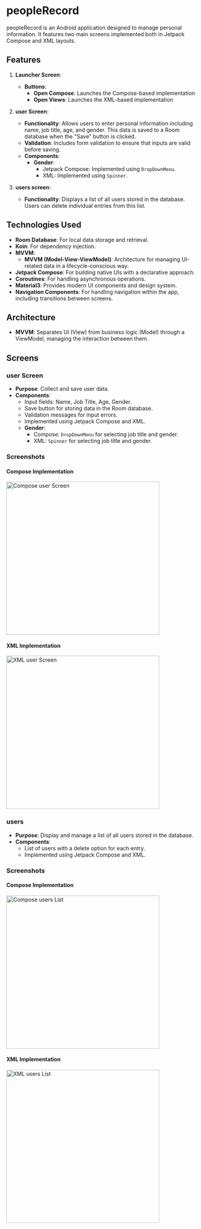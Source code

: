 # peopleRecord

peopleRecord is an Android application designed to manage personal information. It features two main screens implemented both in Jetpack Compose and XML layouts.

## Features

1. **Launcher Screen**:
   - **Buttons**:
     - **Open Compose**: Launches the Compose-based implementation
     - **Open Views**: Launches the XML-based implementation

2. **user Screen**:
   - **Functionality**: Allows users to enter personal information including name, job title, age, and gender. This data is saved to a Room database when the "Save" button is clicked.
   - **Validation**: Includes form validation to ensure that inputs are valid before saving.
   - **Components**:
     - **Gender**:
       - Jetpack Compose: Implemented using `DropDownMenu`.
       - XML: Implemented using `Spinner`.
3. **users screen**:
   - **Functionality**: Displays a list of all users stored in the database. Users can delete individual entries from this list.


## Technologies Used

- **Room Database**: For local data storage and retrieval.
- **Koin**: For dependency injection.
- **MVVM**: 
  - **MVVM (Model-View-ViewModel)**: Architecture for managing UI-related data in a lifecycle-conscious way.
- **Jetpack Compose**: For building native UIs with a declarative approach.
- **Coroutines**: For handling asynchronous operations.
- **Material3**: Provides modern UI components and design system.
- **Navigation Components**: For handling navigation within the app, including transitions between screens.

## Architecture

- **MVVM**: Separates UI (View) from business logic (Model) through a ViewModel, managing the interaction between them.

## Screens

### user Screen

- **Purpose**: Collect and save user data.
- **Components**:
  - Input fields: Name, Job Title, Age, Gender.
  - Save button for storing data in the Room database.
  - Validation messages for input errors.
  - Implemented using Jetpack Compose and XML.
  - **Gender**:
    - Compose: `DropDownMenu` for selecting job title and gender.
    - XML: `Spinner` for selecting job title and gender.

### Screenshots

#### Compose Implementation
<img src="https://i.postimg.cc/brVhwZDd/compose1.jpg" width="400" alt="Compose user Screen">

#### XML Implementation
<img src="https://i.postimg.cc/8c62NZSX/xml1.jpg" width="400" alt="XML user Screen">

### users

- **Purpose**: Display and manage a list of all users stored in the database.
- **Components**:
  - List of users with a delete option for each entry.
  - Implemented using Jetpack Compose and XML.

### Screenshots

#### Compose Implementation
<img src="https://i.postimg.cc/XNs38zH3/compose2.jpg" width="400" alt="Compose users List">

#### XML Implementation
<img src="https://i.postimg.cc/ZYvt85dP/xml2.jpg" width="400" alt="XML users List">
